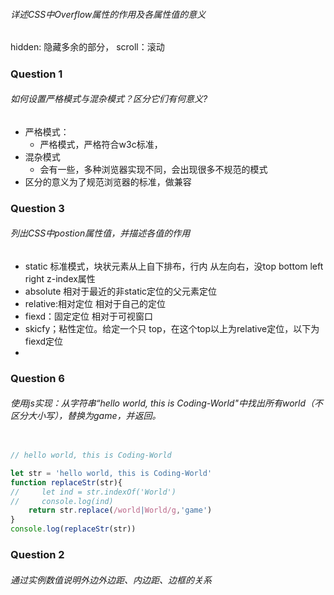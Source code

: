 ###### 详述CSS中Overflow属性的作用及各属性值的意义
hidden: 隐藏多余的部分，
scroll：滚动

##### 
 


 


 


 

### Question 1


 

###### 如何设置严格模式与混杂模式？区分它们有何意义?
- 严格模式：
  -  严格模式，严格符合w3c标准，
- 混杂模式
  - 会有一些，多种浏览器实现不同，会出现很多不规范的模式
- 区分的意义为了规范浏览器的标准，做兼容

 


 


 


 

### Question 3


 

###### 列出CSS中postion属性值，并描述各值的作用
- static 标准模式，块状元素从上自下排布，行内 从左向右，没top bottom left right z-index属性
- absolute 相对于最近的非static定位的父元素定位
- relative:相对定位 相对于自己的定位
- fiexd：固定定位 相对于可视窗口
- skicfy；粘性定位。给定一个只 top，在这个top以上为relative定位，以下为fiexd定位
- 


 


 


 


 

### Question 6


 

###### 使用js实现：从字符串“hello world, this is Coding-World"中找出所有world（不区分大小写），替换为game，并返回。
```js

// hello world, this is Coding-World

let str = 'hello world, this is Coding-World'
function replaceStr(str){
//     let ind = str.indexOf('World')
//     console.log(ind) 
    return str.replace(/world|World/g,'game')
}
console.log(replaceStr(str))
```

 

### Question 2


 

###### 通过实例数值说明外边外边距、内边距、边框的关系
